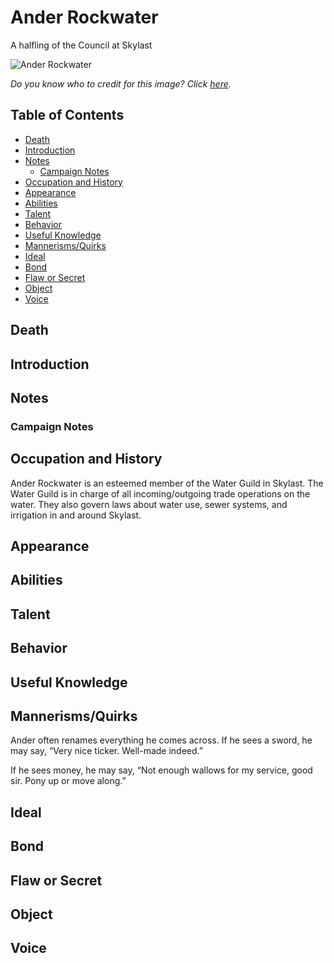# Ander Rockwater <!-- omit in toc -->

A halfling of the Council at Skylast

![Ander Rockwater](https://i.pinimg.com/736x/2b/6e/78/2b6e7851e5f8053fa0aeb8ebcf927aa3--fantasy-male-fantasy-rpg.jpg)

*Do you know who to credit for this image? Click [here](https://airtable.com/shr3qtfCwGUUMYQqI).*

## Table of Contents <!-- omit in toc -->

- [Death](#Death)
- [Introduction](#Introduction)
- [Notes](#Notes)
  - [Campaign Notes](#Campaign-Notes)
- [Occupation and History](#Occupation-and-History)
- [Appearance](#Appearance)
- [Abilities](#Abilities)
- [Talent](#Talent)
- [Behavior](#Behavior)
- [Useful Knowledge](#Useful-Knowledge)
- [Mannerisms/Quirks](#MannerismsQuirks)
- [Ideal](#Ideal)
- [Bond](#Bond)
- [Flaw or Secret](#Flaw-or-Secret)
- [Object](#Object)
- [Voice](#Voice)

## Death

## Introduction

## Notes

### Campaign Notes

## Occupation and History

Ander Rockwater is an esteemed member of the Water Guild in Skylast. The Water Guild is in charge of all incoming/outgoing trade operations on the water. They also govern laws about water use, sewer systems, and irrigation in and around Skylast.

## Appearance

## Abilities

## Talent

## Behavior

## Useful Knowledge

## Mannerisms/Quirks

Ander often renames everything he comes across. If he sees a sword, he may say, “Very nice ticker. Well-made indeed.”

If he sees money, he may say, “Not enough wallows for my service, good sir. Pony up or move along.”

## Ideal

## Bond

## Flaw or Secret

## Object

## Voice
